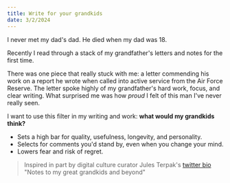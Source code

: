 ```yaml
---
title: Write for your grandkids
date: 3/2/2024
---
```

I never met my dad's dad. He died when my dad was 18. 

Recently I read through a stack of my grandfather's letters and notes for the first time. 

There was one piece that really stuck with me: a letter commending his work on a report he wrote when called into active service from the Air Force Reserve. The letter spoke highly of my grandfather's hard work, focus, and clear writing. What surprised me was how *proud* I felt of this man I've never really seen. 

I want to use this filter in my writing and work: **what would my grandkids think?**
- Sets a high bar for quality, usefulness, longevity, and personality.
- Selects for comments you'd stand by, even when you change your mind.
- Lowers fear and risk of regret. 

> Inspired in part by digital culture curator Jules Terpak's [twitter bio](https://twitter.com/julesterpak) "Notes to my great grandkids and beyond"